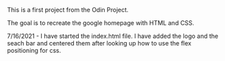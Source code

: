 This is a first project from the Odin Project.

The goal is to recreate the google homepage with HTML and CSS.

7/16/2021 -
I have started the index.html file. I have added the logo and the seach bar and centered them after looking up how to use the flex positioning for css.